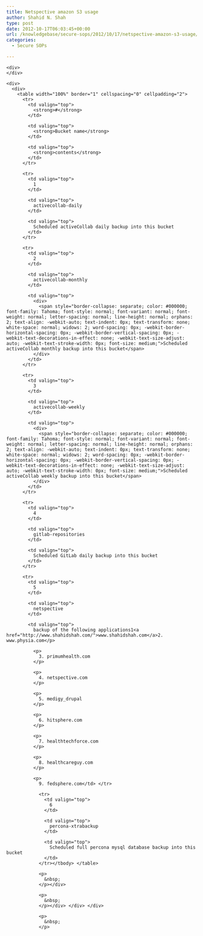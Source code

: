 ```yaml
---
title: Netspective amazon S3 usage
author: Shahid N. Shah
type: post
date: 2012-10-17T06:03:45+00:00
url: /knowledgebase/secure-sops/2012/10/17/netspective-amazon-s3-usage/
categories:
  - Secure SOPs

---
```

<div>
  <div style="word-wrap: break-word; -webkit-nbsp-mode: space; -webkit-line-break: after-white-space;">
    <div>
    </div>
    
    <div>
    </div>
    
    <div>
      <div>
        <table width="100%" border="1" cellspacing="0" cellpadding="2">  
          <tr>
            <td valign="top">
              <strong>#</strong>
            </td>
            
            <td valign="top">
              <strong>Bucket name</strong>
            </td>
            
            <td valign="top">
              <strong>contents</strong>
            </td>
          </tr>
          
          <tr>
            <td valign="top">
              1
            </td>
            
            <td valign="top">
              activecollab-daily
            </td>
            
            <td valign="top">
              Scheduled activeCollab daily backup into this bucket
            </td>
          </tr>
          
          <tr>
            <td valign="top">
              2
            </td>
            
            <td valign="top">
              activecollab-monthly
            </td>
            
            <td valign="top">
              <div>
                <span style="border-collapse: separate; color: #000000; font-family: Tahoma; font-style: normal; font-variant: normal; font-weight: normal; letter-spacing: normal; line-height: normal; orphans: 2; text-align: -webkit-auto; text-indent: 0px; text-transform: none; white-space: normal; widows: 2; word-spacing: 0px; -webkit-border-horizontal-spacing: 0px; -webkit-border-vertical-spacing: 0px; -webkit-text-decorations-in-effect: none; -webkit-text-size-adjust: auto; -webkit-text-stroke-width: 0px; font-size: medium;">Scheduled activeCollab monthly backup into this bucket</span>
              </div>
            </td>
          </tr>
          
          <tr>
            <td valign="top">
              3
            </td>
            
            <td valign="top">
              activecollab-weekly
            </td>
            
            <td valign="top">
              <div>
                <span style="border-collapse: separate; color: #000000; font-family: Tahoma; font-style: normal; font-variant: normal; font-weight: normal; letter-spacing: normal; line-height: normal; orphans: 2; text-align: -webkit-auto; text-indent: 0px; text-transform: none; white-space: normal; widows: 2; word-spacing: 0px; -webkit-border-horizontal-spacing: 0px; -webkit-border-vertical-spacing: 0px; -webkit-text-decorations-in-effect: none; -webkit-text-size-adjust: auto; -webkit-text-stroke-width: 0px; font-size: medium;">Scheduled activeCollab weekly backup into this bucket</span>
              </div>
            </td>
          </tr>
          
          <tr>
            <td valign="top">
              4
            </td>
            
            <td valign="top">
              gitlab-repositories
            </td>
            
            <td valign="top">
              Scheduled GitLab daily backup into this bucket
            </td>
          </tr>
          
          <tr>
            <td valign="top">
              5
            </td>
            
            <td valign="top">
              netspective
            </td>
            
            <td valign="top">
              backup of the following applications1<a href="http://www.shahidshah.com/">www.shahidshah.com</a>2. www.physia.com</p> 
              
              <p>
                3. primumhealth.com
              </p>
              
              <p>
                4. netspective.com
              </p>
              
              <p>
                5. medigy_drupal
              </p>
              
              <p>
                6. hitsphere.com
              </p>
              
              <p>
                7. healthtechforce.com
              </p>
              
              <p>
                8. healthcareguy.com
              </p>
              
              <p>
                9. fedsphere.com</td> </tr> 
                
                <tr>
                  <td valign="top">
                    6
                  </td>
                  
                  <td valign="top">
                    percona-xtrabackup
                  </td>
                  
                  <td valign="top">
                    Scheduled full percona mysql database backup into this bucket
                  </td>
                </tr></tbody> </table> 
                
                <p>
                  &nbsp;
                </p></div> 
                
                <p>
                  &nbsp;
                </p></div> </div> </div> 
                
                <p>
                  &nbsp;
                </p>